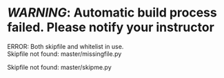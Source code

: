 # *WARNING*:  Automatic build process failed.  Please notify your instructor 

ERROR:  Both skipfile and whitelist in use.  
Skipfile not found: master/missingfile.py
  
Skipfile not found: master/skipme.py
  

